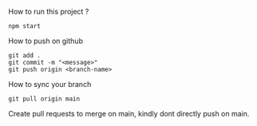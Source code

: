 How to run this project ?
```
npm start
```

How to push on github
```
git add .
git commit -m "<message>"
git push origin <branch-name>
```

How to sync your branch
```
git pull origin main
```

Create pull requests to merge on main, kindly dont directly push on main.
